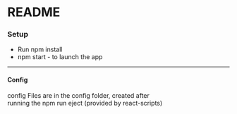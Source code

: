 # README

### Setup

  * Run npm install
  * npm start - to launch the app

---
#### Config
config Files are in the config folder, created after   
 running the npm run eject (provided by react-scripts)
